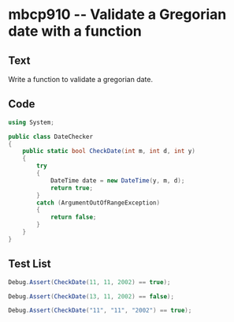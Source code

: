 # mbcp910 -- Validate a Gregorian date with a function

## Text

Write a function to validate a gregorian date.

## Code

```csharp
using System;

public class DateChecker
{
    public static bool CheckDate(int m, int d, int y)
    {
        try
        {
            DateTime date = new DateTime(y, m, d);
            return true;
        }
        catch (ArgumentOutOfRangeException)
        {
            return false;
        }
    }
}
```

## Test List

```csharp
Debug.Assert(CheckDate(11, 11, 2002) == true);
```

```csharp
Debug.Assert(CheckDate(13, 11, 2002) == false);
```

```csharp
Debug.Assert(CheckDate("11", "11", "2002") == true);
```
